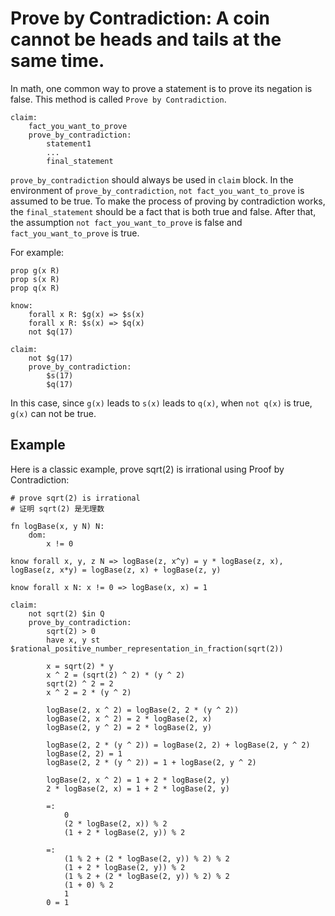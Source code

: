 # Prove by Contradiction: A coin cannot be heads and tails at the same time.

In math, one common way to prove a statement is to prove its negation is false. This method is called `Prove by Contradiction`.

```
claim:
    fact_you_want_to_prove
    prove_by_contradiction:
        statement1
        ...
        final_statement
```

`prove_by_contradiction` should always be used in `claim` block. In the environment of `prove_by_contradiction`, `not fact_you_want_to_prove` is assumed to be true. To make the process of proving by contradiction works, the `final_statement` should be a fact that is both true and false. After that, the assumption `not fact_you_want_to_prove` is false and `fact_you_want_to_prove` is true.

For example:

```litex
prop g(x R)
prop s(x R)
prop q(x R)

know:
    forall x R: $g(x) => $s(x)
    forall x R: $s(x) => $q(x)
    not $q(17)

claim:
    not $g(17)
    prove_by_contradiction:
        $s(17)
        $q(17)
```

In this case, since `g(x)` leads to `s(x)` leads to `q(x)`, when `not q(x)` is true, `g(x)` can not be true.

## Example

Here is a classic example, prove sqrt(2) is irrational using Proof by Contradiction:

```litex
# prove sqrt(2) is irrational
# 证明 sqrt(2) 是无理数

fn logBase(x, y N) N:
    dom:
        x != 0

know forall x, y, z N => logBase(z, x^y) = y * logBase(z, x), logBase(z, x*y) = logBase(z, x) + logBase(z, y)

know forall x N: x != 0 => logBase(x, x) = 1

claim:
    not sqrt(2) $in Q
    prove_by_contradiction:
        sqrt(2) > 0
        have x, y st $rational_positive_number_representation_in_fraction(sqrt(2))
        
        x = sqrt(2) * y
        x ^ 2 = (sqrt(2) ^ 2) * (y ^ 2)
        sqrt(2) ^ 2 = 2
        x ^ 2 = 2 * (y ^ 2)

        logBase(2, x ^ 2) = logBase(2, 2 * (y ^ 2))     
        logBase(2, x ^ 2) = 2 * logBase(2, x)
        logBase(2, y ^ 2) = 2 * logBase(2, y)

        logBase(2, 2 * (y ^ 2)) = logBase(2, 2) + logBase(2, y ^ 2)
        logBase(2, 2) = 1
        logBase(2, 2 * (y ^ 2)) = 1 + logBase(2, y ^ 2)

        logBase(2, x ^ 2) = 1 + 2 * logBase(2, y)
        2 * logBase(2, x) = 1 + 2 * logBase(2, y)

        =:
            0
            (2 * logBase(2, x)) % 2            
            (1 + 2 * logBase(2, y)) % 2
            
        =:
            (1 % 2 + (2 * logBase(2, y)) % 2) % 2
            (1 + 2 * logBase(2, y)) % 2
            (1 % 2 + (2 * logBase(2, y)) % 2) % 2
            (1 + 0) % 2
            1
        0 = 1
```


